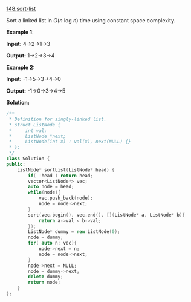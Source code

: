 [148.sort-list](https://leetcode.com/problems/sort-list/)  

Sort a linked list in _O_(_n_ log _n_) time using constant space complexity.

**Example 1:**

  
**Input:** 4->2->1->3
  
**Output:** 1->2->3->4
  

**Example 2:**

  
**Input:** -1->5->3->4->0
  
**Output:** -1->0->3->4->5  



**Solution:**  

```cpp
/**
 * Definition for singly-linked list.
 * struct ListNode {
 *     int val;
 *     ListNode *next;
 *     ListNode(int x) : val(x), next(NULL) {}
 * };
 */
class Solution {
public:
    ListNode* sortList(ListNode* head) {
        if( !head ) return head;
        vector<ListNode*> vec;
        auto node = head;
        while(node){
            vec.push_back(node);
            node = node->next;
        }
        sort(vec.begin(), vec.end(), [](ListNode* a, ListNode* b){
            return a->val < b->val;
        });
        ListNode* dummy = new ListNode(0);
        node = dummy;
        for( auto n: vec){
            node->next = n;
            node = node->next;
        }
        node->next = NULL;
        node = dummy->next;
        delete dummy;
        return node;
    }
};
```
      
